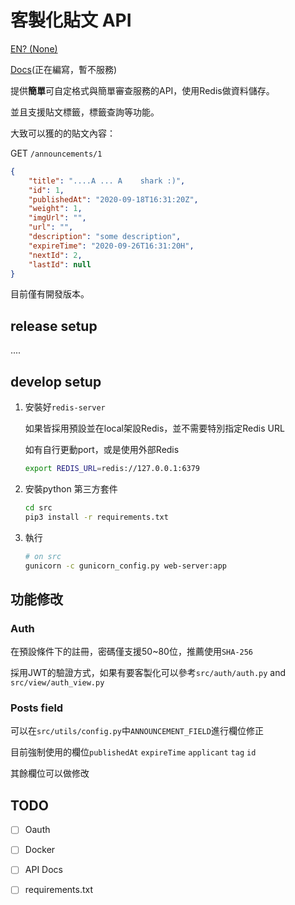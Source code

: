 # 客製化貼文 API

[EN? (None)]()

[Docs](https://github.page.taki.dog/announcements_service/swagger_api.html)(正在編寫，暫不服務)

提供**簡單**可自定格式與簡單審查服務的API，使用Redis做資料儲存。

並且支援貼文標籤，標籤查詢等功能。

大致可以獲的的貼文內容：

GET `/announcements/1`

```json
{
    "title": "....A ... A    shark :)",
    "id": 1,
    "publishedAt": "2020-09-18T16:31:20Z",
    "weight": 1,
    "imgUrl": "",
    "url": "",
    "description": "some description",
    "expireTime": "2020-09-26T16:31:20H",
    "nextId": 2,
    "lastId": null
}
```

目前僅有開發版本。

## release setup

....  

## develop setup

1. 安裝好`redis-server`

   如果皆採用預設並在local架設Redis，並不需要特別指定Redis URL

   如有自行更動port，或是使用外部Redis

   ```bash
   export REDIS_URL=redis://127.0.0.1:6379
   ```


2. 安裝python 第三方套件

   ```bash
   cd src
   pip3 install -r requirements.txt
   ```

3. 執行

   ```bash
   # on src 
   gunicorn -c gunicorn_config.py web-server:app
   ```

   
## 功能修改

### Auth

在預設條件下的註冊，密碼僅支援50~80位，推薦使用`SHA-256`

採用JWT的驗證方式，如果有要客製化可以參考`src/auth/auth.py` and `src/view/auth_view.py`

### Posts field

可以在`src/utils/config.py`中`ANNOUNCEMENT_FIELD`進行欄位修正

目前強制使用的欄位`publishedAt` `expireTime` `applicant` `tag` `id`

其餘欄位可以做修改



## TODO

- [ ] Oauth
- [ ] Docker
- [ ] API Docs
- [ ] requirements.txt 






